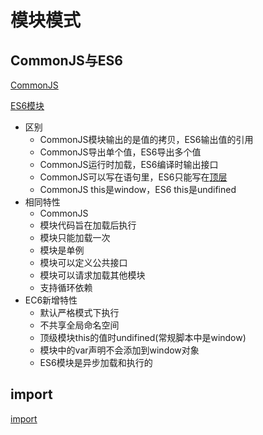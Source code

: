 # 模块模式

## CommonJS与ES6

[CommonJS](javascript_module_CommonJS.md)

[ES6模块](javascript_module_ES6.md)

- 区别
  - CommonJS模块输出的是值的拷贝，ES6输出值的引用 
  - CommonJS导出单个值，ES6导出多个值
  - CommonJS运行时加载，ES6编译时输出接口
  - CommonJS可以写在语句里，ES6只能写在[顶层](JavaScript_Context.md)
  - CommonJS this是window，ES6 this是undifined
- 相同特性
  - CommonJS
  - 模块代码旨在加载后执行
  - 模块只能加载一次
  - 模块是单例
  - 模块可以定义公共接口
  - 模块可以请求加载其他模块
  - 支持循环依赖
- EC6新增特性
  - 默认严格模式下执行
  - 不共享全局命名空间
  - 顶级模块this的值时undifined(常规脚本中是window)
  - 模块中的var声明不会添加到window对象
  - ES6模块是异步加载和执行的

## import

[import](JavaScript_Module_Import.md)


